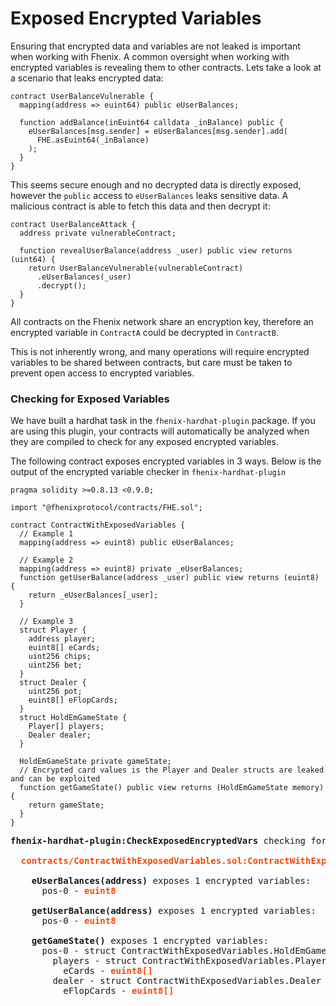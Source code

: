 # Exposed Encrypted Variables

Ensuring that encrypted data and variables are not leaked is important when working with Fhenix. A common oversight when working with encrypted variables is revealing them to other contracts. Lets take a look at a scenario that leaks encrypted data:

```solidity
contract UserBalanceVulnerable {
  mapping(address => euint64) public eUserBalances;

  function addBalance(inEuint64 calldata _inBalance) public {
    eUserBalances[msg.sender] = eUserBalances[msg.sender].add(
      FHE.asEuint64(_inBalance)
    );
  }
}
```

This seems secure enough and no decrypted data is directly exposed, however the `public` access to `eUserBalances` leaks sensitive data. A malicious contract is able to fetch this data and then decrypt it:

```solidity
contract UserBalanceAttack {
  address private vulnerableContract;

  function revealUserBalance(address _user) public view returns (uint64) {
    return UserBalanceVulnerable(vulnerableContract)
      .eUserBalances(_user)
      .decrypt();
  }
}
```

All contracts on the Fhenix network share an encryption key, therefore an encrypted variable in `ContractA` could be decrypted in `ContractB`.

This is not inherently wrong, and many operations will require encrypted variables to be shared between contracts, but care must be taken to prevent open access to encrypted variables.

### Checking for Exposed Variables

We have built a hardhat task in the `fhenix-hardhat-plugin` package. If you are using this plugin, your contracts will automatically be analyzed when they are compiled to check for any exposed encrypted variables.

The following contract exposes encrypted variables in 3 ways. Below is the output of the encrypted variable checker in `fhenix-hardhat-plugin`

```solidity
pragma solidity >=0.8.13 <0.9.0;

import "@fhenixprotocol/contracts/FHE.sol";

contract ContractWithExposedVariables {
  // Example 1
  mapping(address => euint8) public eUserBalances;

  // Example 2
  mapping(address => euint8) private _eUserBalances;
  function getUserBalance(address _user) public view returns (euint8) {
    return _eUserBalances[_user];
  }

  // Example 3
  struct Player {
    address player;
    euint8[] eCards;
    uint256 chips;
    uint256 bet;
  }
  struct Dealer {
    uint256 pot;
    euint8[] eFlopCards;
  }
  struct HoldEmGameState {
    Player[] players;
    Dealer dealer;
  }

  HoldEmGameState private gameState;
  // Encrypted card values is the Player and Dealer structs are leaked and can be exploited
  function getGameState() public view returns (HoldEmGameState memory) {
    return gameState;
  }
}
```

<pre>
<b>fhenix-hardhat-plugin:CheckExposedEncryptedVars</b> checking for exposed encrypted variables....

  <b style="color:orangered">contracts/ContractWithExposedVariables.sol:ContractWithExposedVariables</b>

    <b/>eUserBalances(address)</b> exposes 1 encrypted variables:
      pos-0 - <b style="color:orangered">euint8</b>

    <b/>getUserBalance(address)</b> exposes 1 encrypted variables:
      pos-0 - <b style="color:orangered">euint8</b>

    <b/>getGameState()</b> exposes 1 encrypted variables:
      pos-0 - struct ContractWithExposedVariables.HoldEmGameState
        players - struct ContractWithExposedVariables.Player[]
          eCards - <b style="color:orangered">euint8[]</b>
        dealer - struct ContractWithExposedVariables.Dealer
          eFlopCards - <b style="color:orangered">euint8[]</b>
</pre>
